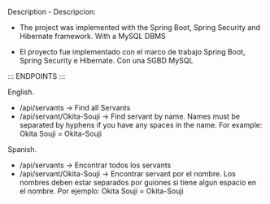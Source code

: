 Description - Descripcion:

- The project was implemented with the Spring Boot, Spring Security and Hibernate framework.
With a MySQL DBMS

- El proyecto fue implementado con el marco de trabajo Spring Boot, Spring Security e Hibernate.
Con una SGBD MySQL


::: ENDPOINTS :::

English.

- /api/servants -> Find all Servants
- /api/servant/Okita-Souji -> Find servant by name. Names must be separated by hyphens if you have any spaces in the name.
    For example: 
    Okita Souji = Okita-Souji


Spanish.

- /api/servants -> Encontrar todos los servants
- /api/servant/Okita-Souji -> Encontrar servant por el nombre. Los nombres deben estar separados por guiones si tiene algun espacio en el nombre.
    Por ejemplo: 
    Okita Souji = Okita-Souji
